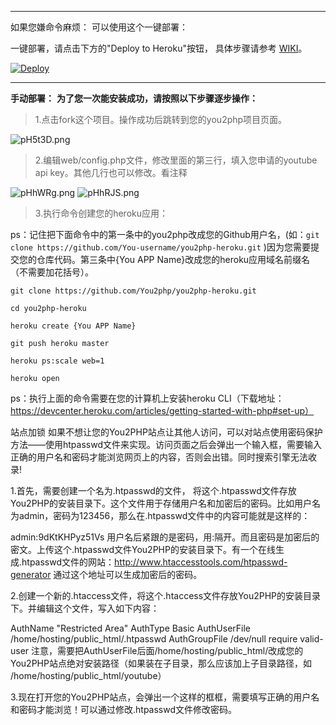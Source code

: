 -----------------------------------------------------
如果您嫌命令麻烦：
可以使用这个一键部署：

一键部署，请点击下方的"Deploy to Heroku"按钮， 具体步骤请参考 [WIKI](https://github.com/gfw-breaker/heroku-node-proxy/wiki)。

[![Deploy](https://www.herokucdn.com/deploy/button.svg)](https://heroku.com/deploy)


-----------------------------------------------------
**手动部署：**
**为了您一次能安装成功，请按照以下步骤逐步操作：**


> 1.点击fork这个项目。操作成功后跳转到您的you2php项目页面。

![pH5t3D.png](https://s1.ax1x.com/2018/01/25/pH5t3D.png)

> 2.编辑web/config.php文件，修改里面的第三行，填入您申请的youtube api key。其他几行也可以修改。看注释

![pHhWRg.png](https://s1.ax1x.com/2018/01/25/pHhWRg.png)
![pHhRJS.png](https://s1.ax1x.com/2018/01/25/pHhRJS.png)

> 3.执行命令创建您的heroku应用：

ps：记住把下面命令中的第一条中的you2php改成您的Github用户名，(如：`git clone https://github.com/You-username/you2php-heroku.git` )因为您需要提交您的仓库代码。第三条中{You APP Name}改成您的heroku应用域名前缀名（不需要加花括号）。


```
git clone https://github.com/You2php/you2php-heroku.git

cd you2php-heroku

heroku create {You APP Name}

git push heroku master

heroku ps:scale web=1

heroku open
```


ps：执行上面的命令需要在您的计算机上安装heroku CLI（下载地址：https://devcenter.heroku.com/articles/getting-started-with-php#set-up）

站点加锁
如果不想让您的You2PHP站点让其他人访问，可以对站点使用密码保护方法——使用htpasswd文件来实现。访问页面之后会弹出一个输入框，需要输入正确的用户名和密码才能浏览网页上的内容，否则会出错。同时搜索引擎无法收录!

1.首先，需要创建一个名为.htpasswd的文件， 将这个.htpasswd文件存放You2PHP的安装目录下。这个文件用于存储用户名和加密后的密码。比如用户名为admin，密码为123456，那么在.htpasswd文件中的内容可能就是这样的：

admin:9dKtKHPyz51Vs
用户名后紧跟的是密码，用:隔开。而且密码是加密后的密文。上传这个.htpasswd文件You2PHP的安装目录下。有一个在线生成.htpasswd文件的网站：http://www.htaccesstools.com/htpasswd-generator
通过这个地址可以生成加密后的密码。

2.创建一个新的.htaccess文件，将这个.htaccess文件存放You2PHP的安装目录下。并编辑这个文件，写入如下内容：

AuthName "Restricted Area"
AuthType Basic
AuthUserFile /home/hosting/public_html/.htpasswd
AuthGroupFile /dev/null
require valid-user
注意，需要把AuthUserFile后面/home/hosting/public_html/改成您的You2PHP站点绝对安装路径（如果装在子目录，那么应该加上子目录路径，如 /home/hosting/public_html/youtube）

3.现在打开您的You2PHP站点，会弹出一个这样的框框，需要填写正确的用户名和密码才能浏览！可以通过修改.htpasswd文件修改密码。
